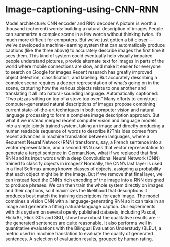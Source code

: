 # Image-captioning-using-CNN-RNN
Model architecture: CNN encoder and RNN decoder
A picture is worth a thousand (coherent) words: building a natural description of images 
People can summarize a complex scene in a few words without thinking twice. It’s much more difficult for computers. But we’ve just gotten a bit closer -- we’ve developed a machine-learning system that can automatically produce captions (like the three above) to accurately describe images the first time it sees them. This kind of system could eventually help visually impaired people understand pictures, provide alternate text for images in parts of the world where mobile connections are slow, and make it easier for everyone to search on Google for images.Recent research has greatly improved object detection, classification, and labeling. But accurately describing a complex scene requires a deeper representation of what’s going on in the scene, capturing how the various objects relate to one another and translating it all into natural-sounding language.
Automatically captioned: “Two pizzas sitting on top of a stove top oven”
Many efforts to construct computer-generated natural descriptions of images propose combining current state-of-the-art techniques in both computer vision and natural language processing to form a complete image description approach. But what if we instead merged recent computer vision and language models into a single jointly trained system, taking an image and directly producing a human readable sequence of words to describe it?This idea comes from recent advances in machine translation between languages, where a Recurrent Neural Network (RNN) transforms, say, a French sentence into a vector representation, and a second RNN uses that vector representation to generate a target sentence in German.Now, what if we replaced that first RNN and its input words with a deep Convolutional Neural Network (CNN) trained to classify objects in images? Normally, the CNN’s last layer is used in a final Softmax among known classes of objects, assigning a probability that each object might be in the image. But if we remove that final layer, we can instead feed the CNN’s rich encoding of the image into a RNN designed to produce phrases. We can then train the whole system directly on images and their captions, so it maximizes the likelihood that descriptions it produces best match the training descriptions for each image.
The model combines a vision CNN with a language-generating RNN so it can take in an image and generate a fitting natural-language caption.
Our experiments with this system on several openly published datasets, including Pascal, Flickr8k, Flickr30k and SBU, show how robust the qualitative results are -- the generated sentences are quite reasonable. It also performs well in quantitative evaluations with the Bilingual Evaluation Understudy (BLEU), a metric used in machine translation to evaluate the quality of generated sentences.
A selection of evaluation results, grouped by human rating.
